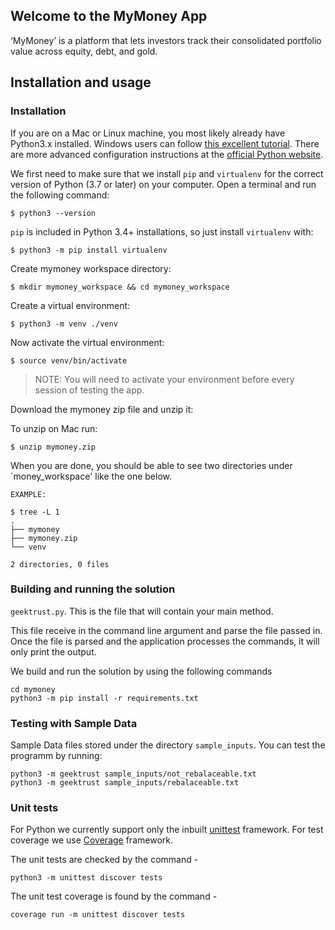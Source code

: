 ## Welcome to the MyMoney App
‘MyMoney’ is a platform that lets investors track their consolidated portfolio value across equity, debt, and gold.

## Installation and usage

### Installation

If you are on a Mac or Linux machine, you most likely already have Python3.x installed. Windows users can follow [this excellent tutorial](https://www.digitalocean.com/community/tutorials/how-to-install-python-3-and-set-up-a-local-programming-environment-on-windows-10). There are more advanced configuration instructions at the [official Python website](https://docs.python.org/3/using/index.html).

We first need to make sure that we install `pip` and `virtualenv` for the correct version of Python (3.7 or later) on your computer. Open a terminal and run the following command:
```shell
$ python3 --version
```

`pip` is included in Python 3.4+ installations, so just install `virtualenv` with:
```shell
$ python3 -m pip install virtualenv
```

Create mymoney workspace directory:
```shell
$ mkdir mymoney_workspace && cd mymoney_workspace
```

Create a virtual environment:
```shell
$ python3 -m venv ./venv
```

Now activate the virtual environment:
```shell
$ source venv/bin/activate
```
> NOTE: You will need to activate your environment before every session of testing the app.

Download the mymoney zip file and unzip it:

To unzip on Mac run: 
```shell
$ unzip mymoney.zip
```

When you are done, you should be able to see two directories under `money_workspace' like the one below.
```shell
EXAMPLE:

$ tree -L 1                                                                                                                 
.
├── mymoney
├── mymoney.zip
└── venv

2 directories, 0 files
```

### Building and running the solution

 `geektrust.py`. This is the file that will contain your main method.

This file receive in the command line argument and parse the file passed in. Once the file is parsed and the application processes the commands, it will only print the output.

We build and run the solution by using the following commands

```
cd mymoney
python3 -m pip install -r requirements.txt
```

### Testing with Sample Data
Sample Data files stored under the directory `sample_inputs`. You can test the programm by running:

```
python3 -m geektrust sample_inputs/not_rebalaceable.txt
python3 -m geektrust sample_inputs/rebalaceable.txt

```

### Unit tests

For Python we currently support only the inbuilt [unittest](https://docs.python.org/3/library/unittest.html) framework. For test coverage we use [Coverage](https://coverage.readthedocs.io/en/coverage-5.5/) framework. 

The unit tests are checked by the command -

```
python3 -m unittest discover tests
```

The unit test coverage is found by the command -

```
coverage run -m unittest discover tests
```
